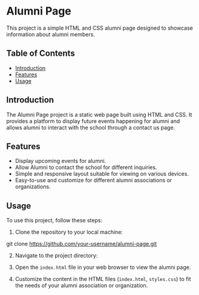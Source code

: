 # Alumni Page

This project is a simple HTML and CSS alumni page designed to showcase information about alumni members.

## Table of Contents

- [Introduction](#introduction)
- [Features](#features)
- [Usage](#usage)

## Introduction

The Alumni Page project is a static web page built using HTML and CSS. It provides a platform to display future events happening for alumni and allows alumni to interact with the school through a contact us page.

## Features

- Display upcoming events for alumni.
- Allow Alumni to contact the school for different inquiries.
- Simple and responsive layout suitable for viewing on various devices.
- Easy-to-use and customize for different alumni associations or organizations.

## Usage

To use this project, follow these steps:

1. Clone the repository to your local machine:

git clone https://github.com/your-username/alumni-page.git

2. Navigate to the project directory:

3. Open the `index.html` file in your web browser to view the alumni page.

4. Customize the content in the HTML files (`index.html`, `styles.css`) to fit the needs of your alumni association or organization.

